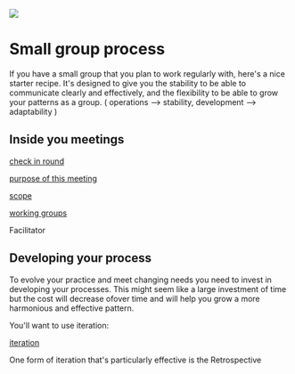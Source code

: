 [![](https://github.com/mixmix/hypermarkdown/raw/master/hypermarkdown_badge.png)](https://hypermarkdown.herokuapp.com)

Small group process
====================

If you have a small group that you plan to work regularly with, here's a nice starter recipe.
It's designed to give you the stability to be able to communicate clearly and effectively, and the flexibility to be able to grow your patterns as a group.
( operations --> stability, development --> adaptability )

Inside you meetings
-------------------

[check in round](../modules/check_in/poster.md)

[purpose of this meeting](../modules/whats_the_purpose_of_this_meeting/poster.md)

[scope](../modules/scope/poster.md)

[working groups](../modules/working_groups/poster.md)

Facilitator

Developing your process
-----------------------

To evolve your practice and meet changing needs you need to invest in developing your processes. This might seem like a large investment of time but the cost will decrease ofover time and will help you grow a more harmonious and effective pattern.

You'll want to use iteration:

[iteration](../modules/iteration/poster.md)

One form of iteration that's particularly effective is the Retrospective

